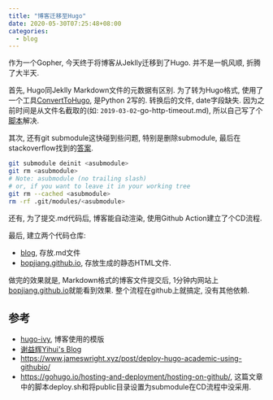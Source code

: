 ```yaml
---
title: "博客迁移至Hugo"
date: 2020-05-30T07:25:48+08:00
categories:
  - blog
---
```



作为一个Gopher, 今天终于将博客从Jeklly迁移到了Hugo. 并不是一帆风顺, 折腾了大半天.

首先, Hugo同Jeklly Markdown文件的元数据有区别. 为了转为Hugo格式, 使用了一个工具[ConvertToHugo](https://github.com/coderzh/ConvertToHugo), 是Python 2写的. 转换后的文件, date字段缺失. 因为之前时间是从文件名截取的(如: `2019-03-02`-go-http-timeout.md),  所以自己写了个[脚本](https://gist.github.com/bopjiang/b47132a97fd32ff99f73174de5bace89)解决.

其次, 还有git submodule这快碰到些问题, 特别是删除submodule, 最后在stackoverflow找到的[答案](https://stackoverflow.com/questions/29850029/what-is-the-current-way-to-remove-a-git-submodule).
```bash
git submodule deinit <asubmodule>    
git rm <asubmodule>
# Note: asubmodule (no trailing slash)
# or, if you want to leave it in your working tree
git rm --cached <asubmodule>
rm -rf .git/modules/<asubmodule>
```

还有, 为了提交.md代码后, 博客能自动渲染, 使用Github Action建立了个CD流程. 

最后, 建立两个代码仓库:
 - [blog](https://github.com/bopjiang/blog), 存放.md文件
 - [bopjiang.github.io](https://github.com/bopjiang/bopjiang.github.io), 存放生成的静态HTML文件.

做完的效果就是, Markdown格式的博客文件提交后, 1分钟内网站上[bopjiang.github.io](https://bopjiang.github.io)就能看到效果. 整个流程在github上就搞定, 没有其他依赖.


## 参考
- [hugo-ivy](https://github.com/yihui/hugo-ivy), 博客使用的模版
- [谢益辉Yihui's Blog](https://yihui.org/cn/)
- https://www.jameswright.xyz/post/deploy-hugo-academic-using-githubio/
- https://gohugo.io/hosting-and-deployment/hosting-on-github/, 这篇文章中的脚本deploy.sh和将public目录设置为submodule在CD流程中没采用.
